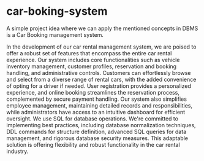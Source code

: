 # car-boking-system

A simple project idea where we can apply the mentioned concepts in DBMS is a Car Booking management system.

In the development of our car rental management system, we are poised to offer a robust set of features that encompass the entire car rental experience. Our system includes core functionalities such as vehicle inventory management, customer profiles, reservation and booking handling, and administrative controls. Customers can effortlessly browse and select from a diverse range of rental cars, with the added convenience of opting for a driver if needed. User registration provides a personalized experience, and online booking streamlines the reservation process, complemented by secure payment handling. Our system also simplifies employee management, maintaining detailed records and responsibilities, while administrators have access to an intuitive dashboard for efficient oversight. We use SQL for database operations. We're committed to implementing best practices, including database normalization techniques, DDL commands for structure definition, advanced SQL queries for data management, and rigorous database security measures. This adaptable solution is offering flexibility and robust functionality in the car rental industry.
